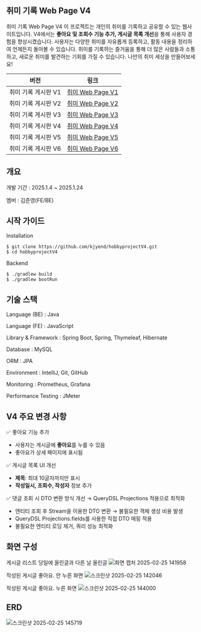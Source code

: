 ## 취미 기록 Web Page V4

취미 기록 Web Page V4
이 프로젝트는 개인의 취미를 기록하고 공유할 수 있는 웹사이트입니다. 
V4에서는 **좋아요 및 조회수 기능 추가, 게시글 목록 개선**을 통해 사용자 경험을 향상시켰습니다.
사용자는 다양한 취미를 자유롭게 등록하고, 활동 내용을 정리하여 언제든지 돌아볼 수 있습니다. 
취미를 기록하는 즐거움을 통해 더 많은 사람들과 소통하고, 새로운 취미를 발견하는 기회를 가질 수 있습니다. 
나만의 취미 세상을 만들어보세요!

| **버전** | **링크**       |
|----------|----------------|
| 취미 기록 게시판 V1       | [취미 Web Page V1](https://github.com/kjyend/hobby/tree/main/hobbyproject) |
| 취미 기록 게시판 V2       | [취미 Web Page V2](https://github.com/kjyend/hobby/tree/main/hobbyprojectV2) |
| 취미 기록 게시판 V3       | [취미 Web Page V3](https://github.com/kjyend/hobby/tree/main/hobbyprojectV3) |
| 취미 기록 게시판 V4       | [취미 Web Page V4](https://github.com/kjyend/hobby/tree/main/hobbyprojectV4) |
| 취미 기록 게시판 V5       | [취미 Web Page V5](https://github.com/kjyend/hobby/tree/main/hobbyprojectV5) |
| 취미 기록 게시판 V6       | [취미 Web Page V6](https://github.com/kjyend/hobby/tree/main/hobbyprojectV6) |


## 개요

개발 기간 : 2025.1.4 ~ 2025.1.24

멤버 : 김준영(FE/BE)

## 시작 가이드

Installation
```
$ git clone https://github.com/kjyend/hobbyprojectV4.git
$ cd hobbyprojectV4
```
Backend
```
$ ./gradlew build
$ ./gradlew bootRun
```

## 기술 스택

Language (BE) : Java

Language (FE) : JavaScript

Library & Framework : Spring Boot, Spring, Thymeleaf, Hibernate 

Database : MySQL

ORM : JPA 

Environment : IntelliJ, Git, GitHub 

Monitoring : Prometheus, Grafana

Performance Testing : JMeter

## V4 주요 변경 사항
✅ 좋아요 기능 추가
* 사용자는 게시글에 **좋아요**를 누를 수 있음
* 좋아요가 상세 페이지에 표시됨

✅ 게시글 목록 UI 개선
* **제목**: 최대 10글자까지만 표시
* **작성일시, 조회수, 작성자** 정보 추가

✅ 댓글 조회 시 DTO 변환 방식 개선 → QueryDSL Projections 적용으로 최적화

* 엔티티 조회 후 Stream을 이용한 DTO 변환 → 불필요한 객체 생성 비용 발생
* QueryDSL Projections.fields를 사용한 직접 DTO 매핑 적용
* 불필요한 엔티티 로딩 제거, 쿼리 성능 최적화

## 화면 구성

게시글 리스트 당일에 올린글과 다른 날 올린글
![화면 캡처 2025-02-25 141958](https://github.com/user-attachments/assets/a8a13605-de21-4907-9ac8-4acd042186e2)


작성된 게시글 좋아요. 안 누른 화면
![스크린샷 2025-02-25 142046](https://github.com/user-attachments/assets/f9c2ab66-5c3e-414c-bff0-68bba190f463)


작성된 게시글 좋아요. 누른 화면
![스크린샷 2025-02-25 144000](https://github.com/user-attachments/assets/79b1683b-d6aa-43db-ba26-949d37df9dd0)


## ERD
![스크린샷 2025-02-25 145719](https://github.com/user-attachments/assets/4b3f5dc2-f5bd-4e17-b453-d44edf291396)
